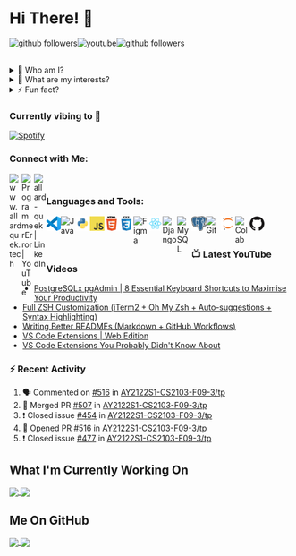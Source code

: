 # Hi There! 👋

[<img align="left" alt="github followers" src="https://img.shields.io/github/followers/AllardQuek?style=for-the-badge" />][github]
[<img align="left" alt="youtube" src="https://img.shields.io/youtube/channel/subscribers/UCqGYtj5y-gIkTi4dSJfh7ow?logo=Youtube&style=for-the-badge" />][youtube]
[<img align="left" alt="github followers" src="https://img.shields.io/badge/Spotify-1ED760?&style=for-the-badge&logo=spotify&logoColor=white" />][spotify]

<br /><br />

<details>
  <summary>🔭 Who am I?</summary>
  
      I’m Allard, a Computer Science undergraduate at the National University of Singapore.
</details>
<details>
  <summary>🌱 What are my interests?</summary>
  
      I'm interested in Web Development, Machine Learning and more!
</details>
<details>
  <summary>⚡ Fun fact?</summary>
  
      I love football, classical music and good food!
</details>


### Currently vibing to 💃

[![Spotify](https://novatorem-githubstatus.vercel.app/api/spotify)](https://open.spotify.com/user/21gus2vnk7dm464bndnr6ibmi)



### Connect with Me:

[<img align="left" alt="www.allardquek.tech" width="22px" src="https://image.flaticon.com/icons/png/512/3719/3719350.png" />][website]
[<img align="left" alt="ProgrammerError | YouTube" width="22px" src="https://image.flaticon.com/icons/png/512/1384/1384060.png" />][youtube]
[<img align="left" alt="allard-quek | LinkedIn" width="22px" src="https://image.flaticon.com/icons/png/512/174/174857.png" />][linkedin]

<br />

### Languages and Tools:

[<img align="left" alt="Visual Studio Code" width="26px" src="https://raw.githubusercontent.com/github/explore/80688e429a7d4ef2fca1e82350fe8e3517d3494d/topics/visual-studio-code/visual-studio-code.png" />][vscode]
[<img align="left" alt="Java" width="26px" src="https://image.flaticon.com/icons/png/512/226/226777.png" />][java]
[<img align="left" alt="Python" width="26px" src="https://raw.githubusercontent.com/github/explore/80688e429a7d4ef2fca1e82350fe8e3517d3494d/topics/python/python.png" />][python]
[<img align="left" alt="JavaScript" width="26px" src="https://raw.githubusercontent.com/github/explore/80688e429a7d4ef2fca1e82350fe8e3517d3494d/topics/javascript/javascript.png" />][javascript]
[<img align="left" alt="HTML5" width="26px" src="https://raw.githubusercontent.com/github/explore/80688e429a7d4ef2fca1e82350fe8e3517d3494d/topics/html/html.png" />][html5]
[<img align="left" alt="CSS3" width="26px" src="https://raw.githubusercontent.com/github/explore/80688e429a7d4ef2fca1e82350fe8e3517d3494d/topics/css/css.png" />][css3]
[<img align="left" alt="Figma" width="26px" src="https://miro.medium.com/max/1400/1*6XgfDCVn81AYX68Xvd2I-g@2x.png" />][figma]
[<img align="left" alt="React" width="26px" src="https://raw.githubusercontent.com/github/explore/80688e429a7d4ef2fca1e82350fe8e3517d3494d/topics/react/react.png" />][reactjs]
[<img align="left" alt="Django" width="26px" src="https://cdn.icon-icons.com/icons2/2107/PNG/512/file_type_django_icon_130645.png" />][django]
[<img align="left" alt="MySQL" width="26px" src="https://cdn.icon-icons.com/icons2/2107/PNG/512/file_type_mysql_icon_130379.png" />][mysql]
[<img align="left" alt="PostgreSQL" width="26px" src="https://raw.githubusercontent.com/github/explore/80688e429a7d4ef2fca1e82350fe8e3517d3494d/topics/postgresql/postgresql.png" />][postgresql]
[<img align="left" alt="Git" width="26px" src="https://upload.wikimedia.org/wikipedia/commons/3/3f/Git_icon.svg" />][git]
[<img align="left" alt="Jupyter" width="26px" src="https://raw.githubusercontent.com/github/explore/80688e429a7d4ef2fca1e82350fe8e3517d3494d/topics/jupyter-notebook/jupyter-notebook.png" />][jupyternotebook]
[<img align="left" alt="Colab" width="26px" src="https://colab.research.google.com/img/colab_favicon_256px.png" />][colab]
[<img align="left" alt="GitHub" width="26px" src="https://raw.githubusercontent.com/github/explore/78df643247d429f6cc873026c0622819ad797942/topics/github/github.png" />][github]

<br />
<br />


### 📺 Latest YouTube Videos

<!-- YOUTUBE:START -->
- [PostgreSQLx pgAdmin | 8 Essential Keyboard Shortcuts to Maximise Your Productivity](https://www.youtube.com/watch?v=U5RjM97sClw)
- [Full ZSH Customization (iTerm2 + Oh My Zsh + Auto-suggestions + Syntax Highlighting)](https://www.youtube.com/watch?v=JepfAZY3ekE)
- [Writing Better READMEs (Markdown + GitHub Workflows)](https://www.youtube.com/watch?v=37TiMGLHd_Q)
- [VS Code Extensions | Web Edition](https://www.youtube.com/watch?v=s2xnIAThgYc)
- [VS Code Extensions You Probably Didn't Know About](https://www.youtube.com/watch?v=i6Ti5AHAe94)
<!-- YOUTUBE:END -->


### :zap: Recent Activity

<!--START_SECTION:activity-->
1. 🗣 Commented on [#516](https://github.com/AY2122S1-CS2103-F09-3/tp/issues/516) in [AY2122S1-CS2103-F09-3/tp](https://github.com/AY2122S1-CS2103-F09-3/tp)
2. 🎉 Merged PR [#507](https://github.com/AY2122S1-CS2103-F09-3/tp/pull/507) in [AY2122S1-CS2103-F09-3/tp](https://github.com/AY2122S1-CS2103-F09-3/tp)
3. ❗️ Closed issue [#454](https://github.com/AY2122S1-CS2103-F09-3/tp/issues/454) in [AY2122S1-CS2103-F09-3/tp](https://github.com/AY2122S1-CS2103-F09-3/tp)
4. 💪 Opened PR [#516](https://github.com/AY2122S1-CS2103-F09-3/tp/pull/516) in [AY2122S1-CS2103-F09-3/tp](https://github.com/AY2122S1-CS2103-F09-3/tp)
5. ❗️ Closed issue [#477](https://github.com/AY2122S1-CS2103-F09-3/tp/issues/477) in [AY2122S1-CS2103-F09-3/tp](https://github.com/AY2122S1-CS2103-F09-3/tp)
<!--END_SECTION:activity-->


## What I'm Currently Working On
<a href="https://github.com/AY2122S1-CS2103-F09-3/tp">
  <img align="center" src="https://github-readme-stats.vercel.app/api/pin/?username=AY2122S1-CS2103-F09-3&repo=tp&theme=tokyonight" />
</a>
<a href="https://github.com/nus-cs2103-AY2122S1/forum">
  <img align="center" src="https://github-readme-stats.vercel.app/api/pin/?username=nus-cs2103-AY2122S1&repo=forum&theme=tokyonight" />
</a>

## Me On GitHub
<a href="https://github-readme-stats.vercel.app/api?username=AllardQuek">
  <img align="center" src="https://github-readme-stats.vercel.app/api?username=AllardQuek&theme=tokyonight&hide=issues&show_icons=true" />
</a>
<a href="https://github-readme-stats.vercel.app/api/top-langs/?username=AllardQuek&hide=jupyter%20notebook)">
  <img align="center" src="https://github-readme-stats.vercel.app/api/top-langs/?username=AllardQuek&layout=compact&theme=tokyonight&hide=jupyter%20notebook" />
</a>
<br /><br />




[github]: https://github.com/AllardQuek
[website]: https://www.allardquek.tech/
[spotify]: https://open.spotify.com/user/21gus2vnk7dm464bndnr6ibmi
[youtube]: https://youtube.com/ProgrammerError
[linkedin]: https://linkedin.com/in/allard-quek
[vimplaylist]: https://www.youtube.com/playlist?list=PLE2yHuA6r_XgwpxLfbVYmkBnkBUPAbkva
[jupyterplaylist]: https://www.youtube.com/playlist?list=PLE2yHuA6r_XguIL9cACzGtITbTG4l--Bl
[reactplaylist]: https://www.youtube.com/playlist?list=PLE2yHuA6r_Xh012ULfpnsG7QfX-_L4UYp

[vscode]: https://code.visualstudio.com/
[java]: https://www.java.com/en/
[python]: https://www.python.org/
[javascript]: https://www.javascript.com/
[html5]: https://developer.mozilla.org/en-US/docs/Glossary/HTML5
[css3]: https://developer.mozilla.org/en-US/docs/Web/CSS
[figma]: https://www.figma.com/
[reactjs]: https://reactjs.org/
[django]: https://www.djangoproject.com/
[mysql]: https://www.mysql.com/
[git]: https://git-scm.com/
[postgresql]: https://www.postgresql.org/
[jupyternotebook]: https://jupyter.org/
[colab]: https://colab.research.google.com/


<!--
**AllardQuek/allardquek** is a ✨ _special_ ✨ repository because its `README.md` (this file) appears on your GitHub profile.

Here are some ideas to get you started:

- 🔭 I’m currently working on ...
- 🌱 I’m currently learning ...
- 👯 I’m looking to collaborate on ...
- 🤔 I’m looking for help with ...
- 💬 Ask me about ...
- 📫 How to reach me: ...
- 📫 How to reach me: Visit my website [here](https://allardquek.github.io/)!
- 😄 Pronouns: ...
- ⚡ Fun fact: ...

<a href="https://github.com/AllardQuek/Wav2Lip">
  <img align="center" src="https://github-readme-stats.vercel.app/api/pin/?username=AllardQuek&repo=Wav2Lip&theme=bear" />
</a>
<a href="https://github.com/AllardQuek/AnyTutor">
  <img align="center" src="https://github-readme-stats.vercel.app/api/pin/?username=AllardQuek&repo=AnyTutor&theme=bear" />
</a>
-->
